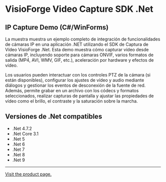 ﻿# VisioForge Video Capture SDK .Net

## IP Capture Demo (C#/WinForms)

La muestra muestra un ejemplo completo de integración de funcionalidades de cámaras IP en una aplicación .NET utilizando el SDK de Captura de Vídeo VisioForge .Net. Esta demo muestra cómo capturar vídeo desde cámaras IP, incluyendo soporte para cámaras ONVIF, varios formatos de salida (MP4, AVI, WMV, GIF, etc.), aceleración por hardware y efectos de vídeo.

Los usuarios pueden interactuar con los controles PTZ de la cámara (si están disponibles), configurar los ajustes de vídeo y audio mediante diálogos y gestionar los eventos de desconexión de la fuente de red. Además, permite grabar en un archivo con los códecs y formatos seleccionados, realizar capturas de pantalla y ajustar las propiedades de vídeo como el brillo, el contraste y la saturación sobre la marcha.

## Versiones de .Net compatibles

* .Net 4.7.2
* .Net Core 3.1
* .Net 5
* .Net 6
* .Net 7
* .Net 8
* .Net 9

---

[Visit the product page.](https://www.visioforge.com/video-capture-sdk-net)
